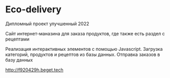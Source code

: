 # Eco-delivery
Дипломный проект улучшенный 2022 

Cайт интернет-маназина для заказа продуктов, где также есть раздел с рецептами

Реализация интерактивных элементов с помощью Javascript. Загрузка категорий, продуктов и рецептов из базы данных. Отправка заказов в базу данных

http://f920429h.beget.tech
